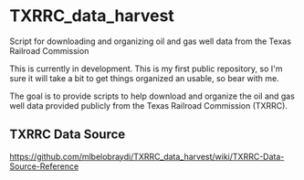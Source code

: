 # TXRRC_data_harvest
Script for downloading and organizing oil and gas well data from the Texas Railroad Commission

This is currently in development. This is my first public repository, so I'm sure it will take a bit to get things organized an usable, so bear with me.

The goal is to provide scripts to help download and organize the oil and gas well data provided publicly from the Texas Railroad Commission (TXRRC).

## TXRRC Data Source

https://github.com/mlbelobraydi/TXRRC_data_harvest/wiki/TXRRC-Data-Source-Reference

